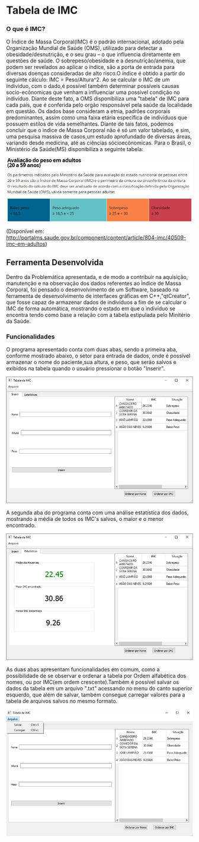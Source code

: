 # Tabela de IMC
### O que é IMC?
O Índice de Massa Corporal(IMC) é o padrão internacional, adotado pela Organização Mundial de Saúde (OMS), utilizado para detectar a 
obesidade/desnutrição, e o seu grau – o que influencia diretamente em questões de saúde. O sobrepeso/obesidade e a desnutrição/anemia, que 
podem ser revelados ao aplicar o índice, são a porta de entrada para diversas doenças consideradas de alto risco.O índice é obtido a partir
do seguinte cálculo: IMC = Peso/Altura^2. 
Ao se calcular o IMC de um índividuo, com o dado,é possível também determinar possíveis causas socio-ecônomicas que venham a influenciar 
uma possível condição no índividuo. Diante deste fato, a OMS disponibiliza uma "tabela" de IMC para cada país, que é conferida pelo orgão 
responsável pela saúde da localidade em questão. Os dados base consideram a etnia, padrões corporais predominantes, assim como uma 
faixa etária específica de individuos que possuem estilos de vida semelhantes.
Diante de tais fatos, podemos concluir que o ìndice de Massa Corporal não é só um valor tabelado, e sim, uma pesquisa massiva de 
casos,um estudo aprofundado de diversas áreas, variando desde medicina, até as ciências sócioecônomicas.
Para o Brasil, o Ministério da Saúde(MS) disponibiliza a seguinte tabela:
  
![](Tabela_IMC/Fotos/Tabela_IMC's.jpg)

(Disponível em: http://portalms.saude.gov.br/component/content/article/804-imc/40509-imc-em-adultos)

## Ferramenta Desenvolvida 
Dentro da Problemática apresentada, e de modo a contribuir na aquisição, manutenção e na observação dos dados referentes ao 
Ìndice de Massa Corporal, foi pensado o desenvolvimento de um Software, baseado na ferramenta de desenvolvimento de interfaces gráficas
em C++,"qtCreator", que fosse capaz de armazenar dados de indivíduos a fim de se calcular o IMC de forma automática, mostrando o estado em 
que o ìndivíduo se encontra tendo como base a relação com a tabela estipulada pelo Minitério da Saúde.
 
### Funcionalidades
O programa apresentado conta com duas abas, sendo a primeira aba, conforme mostrado abaixo, o setor para entrada de dados, onde é 
possível armazenar o nome do paciente,sua altura, e peso, que serão salvos e exibidos na tabela quando o usuário pressionar o botão 
"Inserir".

![](Tabela_IMC/Fotos/Janela_Principal.jpg)

A segunda aba do programa conta com uma análise estatística dos dados, mostrando a média de todos os IMC's salvos, 
o maior e o menor encontrado.

![](Tabela_IMC/Fotos/Janela_De_Estatisticas.jpg)

As duas abas apresentam funcionalidades em comum, como a possibilidade de se observar e ordenar a tabela por Ordem alfabética dos nomes, ou
por IMC(em ordem crescente).Também é possível salvar os dados da tabela em um arquivo ".txt" acessando no menu do canto superior esquerdo,
que além de salvar, também consegue carregar valores para a tabela de arquivos salvos no mesmo formato.

![](Tabela_IMC/Fotos/Janela_de_Armazenamento.jpg)
